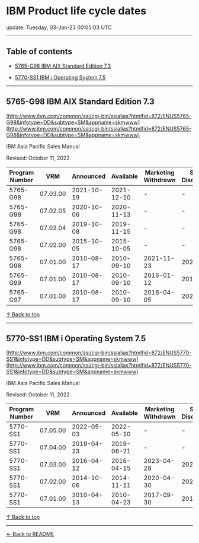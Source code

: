 # IBM Product life cycle dates

update: Tuesday, 03-Jan-23 00:05:03 UTC

---

## Table of contents


- [5765-G98 IBM AIX Standard Edition 7.3](#5765-g98-ibm-aix-standard-edition-7-3)

- [5770-SS1 IBM i Operating System 7.5](#5770-ss1-ibm-i-operating-system-7-5)


---





## 5765-G98 IBM AIX Standard Edition 7.3

[http://www.ibm.com/common/ssi/cgi-bin/ssialias?htmlfid=872/ENUS5765-G98&infotype=DD&subtype=SM&appname=skmwww](http://www.ibm.com/common/ssi/cgi-bin/ssialias?htmlfid=872/ENUS5765-G98&infotype=DD&subtype=SM&appname=skmwww)

IBM Asia Pacific Sales Manual

Revised: October 11, 2022

| Program Number | VRM | Announced | Available | Marketing Withdrawn | Service Discontinued |
| --- | --- | --- | --- | --- | --- |
| 5765-G98 | 07.03.00 | 2021-10-19 | 2021-12-10 | - | - |
| 5765-G98 | 07.02.05 | 2020-10-06 | 2020-11-13 | - | - |
| 5765-G98 | 07.02.04 | 2019-10-08 | 2019-11-15 | - | - |
| 5765-G98 | 07.02.00 | 2015-10-05 | 2015-10-05 | - | - |
| 5765-G98 | 07.01.00 | 2010-08-17 | 2010-09-10 | 2021-11-23 | 2023-04-30 |
| 5765-G99 | 07.01.00 | 2010-08-17 | 2010-09-10 | 2016-01-12 | 2016-09-30 |
| 5765-G97 | 07.01.00 | 2010-08-17 | 2010-09-10 | 2016-04-05 | 2023-04-30 |





[↑ Back to top](#table-of-contents)

---





## 5770-SS1 IBM i Operating System 7.5

[http://www.ibm.com/common/ssi/cgi-bin/ssialias?htmlfid=872/ENUS5770-SS1&infotype=DD&subtype=SM&appname=skmwww](http://www.ibm.com/common/ssi/cgi-bin/ssialias?htmlfid=872/ENUS5770-SS1&infotype=DD&subtype=SM&appname=skmwww)

IBM Asia Pacific Sales Manual

Revised: October 11, 2022

| Program Number | VRM | Announced | Available | Marketing Withdrawn | Service Discontinued |
| --- | --- | --- | --- | --- | --- |
| 5770-SS1 | 07.05.00 | 2022-05-03 | 2022-05-10 | - | - |
| 5770-SS1 | 07.04.00 | 2019-04-23 | 2019-06-21 | - | - |
| 5770-SS1 | 07.03.00 | 2016-04-12 | 2016-04-15 | 2023-04-28 | 2023-09-30 |
| 5770-SS1 | 07.02.00 | 2014-10-06 | 2014-11-11 | 2020-04-30 | 2021-04-30 |
| 5770-SS1 | 07.01.00 | 2010-04-13 | 2010-04-23 | 2017-09-30 | 2018-04-30 |





[↑ Back to top](#table-of-contents)

---



[← Back to README](./README.md)